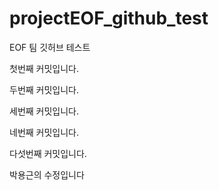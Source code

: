 # projectEOF_github_test
EOF 팀 깃허브 테스트

첫번째 커밋입니다.

두번째 커밋입니다.

세번째 커밋입니다.

네번째 커밋입니다.

다섯번째 커밋입니다.

박용근의 수정입니다